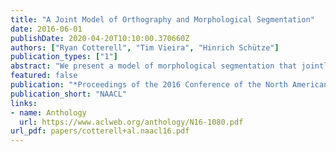 ```yaml
---
title: "A Joint Model of Orthography and Morphological Segmentation"
date: 2016-06-01
publishDate: 2020-04-20T10:10:00.370660Z
authors: ["Ryan Cotterell", "Tim Vieira", "Hinrich Schütze"]
publication_types: ["1"]
abstract: "We present a model of morphological segmentation that jointly learns to segment and restore orthographic changes, e.g., funniest 7 → fun-y-est. We term this form of analysis canonical segmentation and contrast it with the traditional surface segmentation, which segments a surface form into a sequence of substrings, e.g., funniest 7 → funn-i-est. We derive an importance sampling algorithm for approximate inference in the model and report experimental results on English, German and Indonesian."
featured: false
publication: "*Proceedings of the 2016 Conference of the North American Chapter of the Association for Computational Linguistics: Human Language Technologies*"
publication_short: "NAACL"
links:
- name: Anthology
  url: https://www.aclweb.org/anthology/N16-1080.pdf
url_pdf: papers/cotterell+al.naacl16.pdf
---
```


